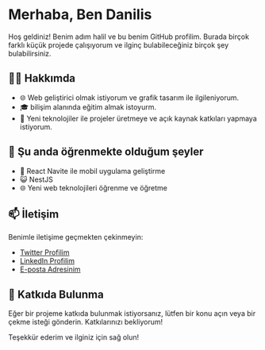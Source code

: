 # Merhaba, Ben Danilis

Hoş geldiniz! Benim adım halil ve bu benim GitHub profilim. Burada birçok farklı küçük projede çalışıyorum ve ilginç bulabileceğiniz birçok şey bulabilirsiniz.

## 🧑‍💻 Hakkımda

- 🌐 Web geliştirici olmak istiyorum ve grafik tasarım ile ilgileniyorum.
- 🎓 bilişim alanında eğitim almak istoyurm.
- 🚀 Yeni teknolojiler ile projeler üretmeye ve açık kaynak katkıları yapmaya istiyorum.


## 🌱 Şu anda öğrenmekte olduğum şeyler

- 📱 React Navite ile mobil uygulama geliştirme
- 😺 NestJS 
- 🌐 Yeni web teknolojileri öğrenme ve öğretme 

## 📫 İletişim

Benimle iletişime geçmekten çekinmeyin:
- [Twitter Profilim](https://twitter.com/Danilis568)
- [LinkedIn Profilim](https://www.linkedin.com/in/halil-anik/)
- [E-posta Adresinim](mailto:hani56932@gmail.com)

## 🤝 Katkıda Bulunma

Eğer bir projeme katkıda bulunmak istiyorsanız, lütfen bir konu açın veya bir çekme isteği gönderin. Katkılarınızı bekliyorum!

Teşekkür ederim ve ilginiz için sağ olun!
